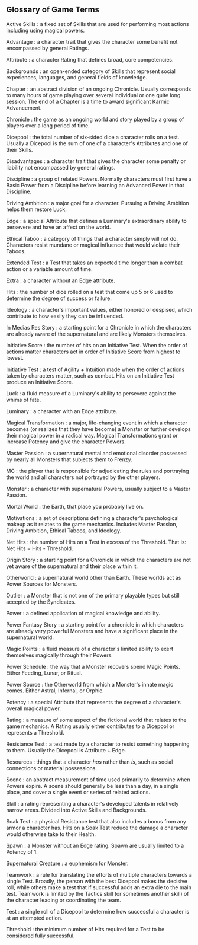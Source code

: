 ## Glossary of Game Terms

Active Skills
: a fixed set of Skills that are used for performing most actions including using magical powers.

Advantage
: a character trait that gives the character some benefit not encompassed by general Ratings.

Attribute
: a character Rating that defines broad, core competencies.

Backgrounds
: an open-ended category of Skills that represent social experiences, languages, and general fields of knowledge.

Chapter
: an abstract division of an ongoing Chronicle. Usually corresponds to many hours of game playing over several individual or one quite long session. The end of a Chapter is a time to award significant Karmic Advancement.

Chronicle
: the game as an ongoing world and story played by a group of players over a long period of time.

Dicepool
: the total number of six-sided dice a character rolls on a test. Usually a Dicepool is the sum of one of a character's Attributes and one of their Skills.

Disadvantages
: a character trait that gives the character some penalty or liability not encompassed by general ratings.

Discipline
: a group of related Powers. Normally characters must first have a Basic Power from a Discipline before learning an Advanced Power in that Discipline.

Driving Ambition
: a major goal for a character. Pursuing a Driving Ambition helps them restore Luck.

Edge
: a special Attribute that defines a Luminary's extraordinary ability to persevere and have an affect on the world. 

Ethical Taboo
: a category of things that a character simply will not do. Characters resist mundane or magical influence that would violate their Taboos.

Extended Test
: a Test that takes an expected time longer than a combat action or a variable amount of time. 

Extra
: a character without an Edge attribute.

Hits
: the number of dice rolled on a test that come up 5 or 6 used to determine the degree of success or failure.

Ideology
: a character's important values, either honored or despised, which contribute to how easily they can be influenced.

In Medias Res Story
: a starting point for a Chronicle in which the characters are already aware of the supernatural and are likely Monsters themselves.

Initiative Score
: the number of hits on an Initiative Test. When the order of actions matter characters act in order of Initiative Score from highest to lowest.

Initiative Test
: a test of Agility + Intuition made when the order of actions taken by characters matter, such as combat. Hits on an Initiative Test produce an Initiative Score.

Luck
: a fluid measure of a Luminary's ability to persevere against the whims of fate.

Luminary
: a character with an Edge attribute.

Magical Transformation
: a major, life-changing event in which a character becomes (or realizes that they have become) a Monster or further develops their magical power in a radical way. Magical Transformations grant or increase Potency and give the character Powers.

Master Passion
: a supernatural mental and emotional disorder possessed by nearly all Monsters that subjects them to Frenzy.

MC
: the player that is responsible for adjudicating the rules and portraying the world and all characters not portrayed by the other players.

Monster 
: a character with supernatural Powers, usually subject to a Master Passion.

Mortal World
: the Earth, that place you probably live on.

Motivations
: a set of descriptions defining a character's psychological makeup as it relates to the game mechanics. Includes Master Passion, Driving Ambition, Ethical Taboos, and Ideology.

Net Hits
: the number of Hits on a Test in excess of the Threshold. That is: Net Hits = Hits - Threshold.

Origin Story
: a starting point for a Chronicle in which the characters are not yet aware of the supernatural and their place within it.

Otherworld
: a supernatural world other than Earth. These worlds act as Power Sources for Monsters.

Outlier
: a Monster that is not one of the primary playable types but still accepted by the Syndicates.

Power
: a defined application of magical knowledge and ability.

Power Fantasy Story
: a starting point for a chronicle in which characters are already very powerful Monsters and have a significant place in the supernatural world.

Magic Points
: a fluid measure of a character's limited ability to exert themselves magically through their Powers.

Power Schedule
: the way that a Monster recovers spend Magic Points. Either Feeding, Lunar, or Ritual.

Power Source
: the Otherworld from which a Monster's innate magic comes. Either Astral, Infernal, or Orphic.

Potency
: a special Attribute that represents the degree of a character's overall magical power.

Rating
: a measure of some aspect of the fictional world that relates to the game mechanics. A Rating usually either contributes to a Dicepool or represents a Threshold.

Resistance Test
: a test made by a character to resist something happening to them. Usually the Dicepool is Attribute + Edge.

Resources
: things that a character _has_ rather than _is_, such as social connections or material possessions.

Scene
: an abstract measurement of time used primarily to determine when Powers expire. A scene should generally be less than a day, in a single place, and cover a single event or series of related actions.

Skill
: a rating representing a character's developed talents in relatively narrow areas. Divided into Active Skills and Backgrounds.

Soak Test
: a physical Resistance test that also includes a bonus from any armor a character has. Hits on a Soak Test reduce the damage a character would otherwise take to their Health.

Spawn
: a Monster without an Edge rating. Spawn are usually limited to a Potency of 1.

Supernatural Creature
: a euphemism for Monster.

Teamwork
: a rule for translating the efforts of multiple characters towards a single Test. Broadly, the person with the best Dicepool makes the decisive roll, while others make a test that if successful adds an extra die to the main test. Teamwork is limited by the Tactics skill (or sometimes another skill) of the character leading or coordinating the team.

Test
: a single roll of a Dicepool to determine how successful a character is at an attempted action.

Threshold
: the minimum number of Hits required for a Test to be considered fully successful.
